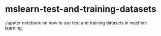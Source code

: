 # mslearn-test-and-training-datasets
Jupyter notebook on how to use test and training datasets in machine learning.
